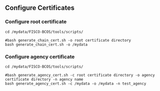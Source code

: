 
## Configure Certificates

### Configure root certificate

```Shell
cd /mydata/FISCO-BCOS/tools/scripts/

#bash generate_chain_cert.sh -o root certificate directory
bash generate_chain_cert.sh -o /mydata
```

### Configure agency certificate

```shell
cd /mydata/FISCO-BCOS/tools/scripts/

#bash generate_agency_cert.sh -c root certificate directory -o agency certificate directory -n agency name
bash generate_agency_cert.sh -c /mydata -o /mydata -n test_agency
```
